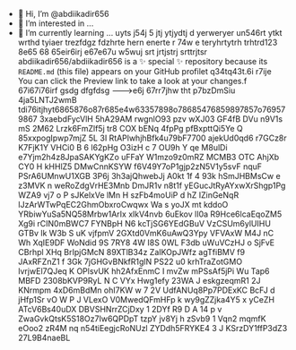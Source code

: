  - 👋 Hi, I’m @abdiikadir656
- 👀 I’m interested in ...
- 🌱 I’m currently learning ... uyts j54j 5 jtj ytjydtj d yerweryer
un546rt ytkt  wrthd tyiaer trezfdgz fdzhrte hern enerte r 74w e teryhrtytrh trhtrd123 8e65 68 65eir6irj e67e67u w5wuj srt jrtjstrj srttrjtsr 
abdiikadir656/abdiikadir656 is a ✨ special ✨ repository because its `README.md` (this file) appears on your GitHub profilet q34tq43t.6i r7ije 
You can click the Preview link to take a look at your changes.f 67i67i76irf gsdg dfgfdsg
--->e6j 67rr7jhw tht
p7bzDmSiu
4ja5LNTJ2wmB
 tdi76itjhyt6865876o87r685e4w63357898o78685476859897857o769579867
3xaebdFycVlH
5hA29AM rwgnlO93 pzv wXJ03  GF4fB
DVu  n9V1s mS
2M62 Lrzk6FmZlf5j tr8 COX bENq
 4fpPg pfBxpttQi5Ye  Q 85xxpogIpwp7mjZ 
 5L 3I RtAPlwhjhBfk4u79bF7700 ajekUd0qd6 r7GCz8r K7FjK1Y VHCi0 B 6  l62pHg O3izH c 7 OU9h Y  qe M8ulDi  e7Yjm2h4z8JpaSAKYgKZo uFFaY W1mzo9z0mRZ MCMB3   OTC AhjXb CY0 H   kHHlZ5 DMwCnnKSYW f6V49Y7oP1gjp2zN5V1y5svF nquF   PSrA6UMnwU1XGB 3P6j 3h3ajQhwebJj A0kt  1f 4 93k  hSmJHBMsCw e z3MVK n weRoZdgVrHE3Mnb DmJR1v n8t1f yEGucJtRyAYxwXrShgp1Pg WZA9 vj7 o P sJKelxVe lMn H szFb4moUiP d hZ IZinGeNqR lJzArWTwPqEC2GhmObxroCwqwx Wa s yoJX mt kddoO  YRbiwYuSa5NQ58Mrbw1ArIx xlkV4nvb 6uEkov lI0a R9Hce6lcaEqoZM5 Xg9i rCIN0mBWC7 FYNBpH N6 kcTjSG6YEdGBuV VzCSUm6ylUIHU GTBv lk W3b  S uK vjfpmV 2GXtd0VmK6uAwQ3Ypy VFVAxW M4J nC Wh   XqIE9DF WoNdid 9S 7RY8  4W  I8S 0WL F3db uWuVCzHJ o SjFvE CBrhpl XHq BrIpjGMcN 89XTlB34z ZaIKOpJWfz agTfiBMV f9 JAxRFZnZ1 f 3Gk 7jGHGvBNkfR1glN PS22 u0 krhTraZotGMO lvrjwEl7QJeq K   OPlsvUK hh2AfxEnmC I mvZw mPSsAf5jPi Wu  Tap6 MBFD 2308bKVP9RyL N   C VYx  Hwg1efy 23WA J eskgzeqmR1 2J KNrmpm 4xD6mBdMn  ohI7KW w 7 2V UdfANUq8Pp7PDExKC BcFJ d  jHfp1Sr vO  W P J VLexO  V0MwedQFmHFp k wy9gZZjka4Y5  x yCeZH ATcV6Bs40uDX DBVSHNrrZCjDxy 1 2DYf R9  D A 14 p v   ZwaGvkQtsK5S18Oz7Iw6QPDpT tzpY jv8Yj h zSvb9 1  Vqn2  mqmfK eOoo2 zR4M  nq n54tiEegjcRoNUzl ZYDdh5FRYKE4 3 J KSrzDY1ffP3dZ3  27L9B4naeBL
